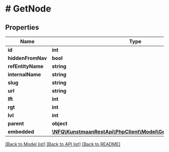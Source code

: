 # # GetNode

## Properties

Name | Type | Description | Notes
------------ | ------------- | ------------- | -------------
**id** | **int** |  | [optional]
**hiddenFromNav** | **bool** |  | [optional]
**refEntityName** | **string** |  | [optional]
**internalName** | **string** |  | [optional]
**slug** | **string** |  | [optional]
**url** | **string** |  | [optional]
**lft** | **int** |  | [optional]
**rgt** | **int** |  | [optional]
**lvl** | **int** |  | [optional]
**parent** | **object** |  | [optional]
**embedded** | [**\NFQ\KunstmaanRestApi\PhpClient\Model\GetNodeAllOfEmbedded**](GetNodeAllOfEmbedded.md) |  | [optional]

[[Back to Model list]](../../README.md#models) [[Back to API list]](../../README.md#endpoints) [[Back to README]](../../README.md)
